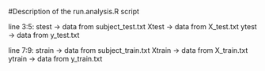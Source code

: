 #Description of the run.analysis.R script

line 3:5:
 stest -> data from subject_test.txt
 Xtest -> data from X_test.txt
 ytest -> data from y_test.txt

line 7:9:
strain -> data from subject_train.txt
Xtrain -> data from X_train.txt
ytrain -> data from y_train.txt